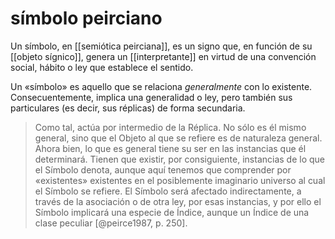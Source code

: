 # símbolo peirciano
Un símbolo, en [[semiótica peirciana]], es un signo que, en función de su [[objeto sígnico]], genera un [[interpretante]] en virtud de una convención social, hábito o ley que establece el sentido.

Un «símbolo» es aquello que se relaciona *generalmente* con lo existente. Consecuentemente, implica una generalidad o ley, pero también sus particulares (es decir, sus réplicas) de forma secundaria. 

>Como tal, actúa por intermedio de la Réplica. No sólo es él mismo general, sino que el Objeto al que se refiere es de naturaleza general. Ahora bien, lo que es general tiene su ser en las instancias que él determinará. Tienen que existir, por consiguiente, instancias de lo que el Símbolo denota, aunque aquí tenemos que comprender por «existentes» existentes en el posiblemente imaginario universo al cual el Símbolo se refiere. El Símbolo será afectado indirectamente, a través de la asociación o de otra ley, por esas instancias, y por ello el Símbolo implicará una especie de Índice, aunque un Índice de una clase peculiar [@peirce1987, p. 250].
